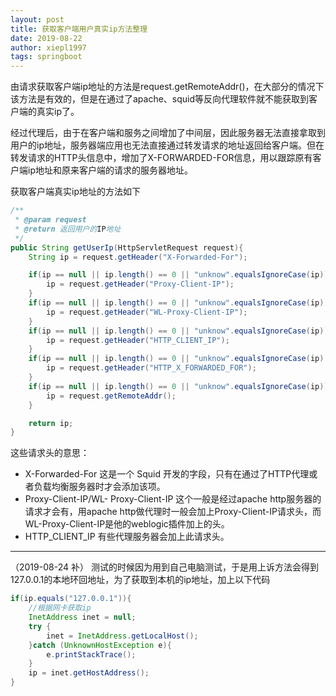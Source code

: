 ```yaml
---
layout: post
title: 获取客户端用户真实ip方法整理
date: 2019-08-22
author: xiepl1997
tags: springboot
---
```


由请求获取客户端ip地址的方法是request.getRemoteAddr()，在大部分的情况下该方法是有效的，但是在通过了apache、squid等反向代理软件就不能获取到客户端的真实ip了。  

经过代理后，由于在客户端和服务之间增加了中间层，因此服务器无法直接拿取到用户的ip地址，服务器端应用也无法直接通过转发请求的地址返回给客户端。但在转发请求的HTTP头信息中，增加了X-FORWARDED-FOR信息，用以跟踪原有客户端ip地址和原来客户端的请求的服务器地址。  

获取客户端真实ip地址的方法如下
```java
/**
 * @param request
 * @return 返回用户的IP地址
 */
public String getUserIp(HttpServletRequest request){
    String ip = request.getHeader("X-Forwarded-For");

    if(ip == null || ip.length() == 0 || "unknow".equalsIgnoreCase(ip)){
        ip = request.getHeader("Proxy-Client-IP");
    }
    if(ip == null || ip.length() == 0 || "unknow".equalsIgnoreCase(ip)){
        ip = request.getHeader("WL-Proxy-Client-IP");
    }
    if(ip == null || ip.length() == 0 || "unknow".equalsIgnoreCase(ip)){
        ip = request.getHeader("HTTP_CLIENT_IP");
    }
    if(ip == null || ip.length() == 0 || "unknow".equalsIgnoreCase(ip)){
        ip = request.getHeader("HTTP_X_FORWARDED_FOR");
    }
    if(ip == null || ip.length() == 0 || "unknow".equalsIgnoreCase(ip)){
        ip = request.getRemoteAddr();
    }

    return ip;
}
```
这些请求头的意思：
* X-Forwarded-For
这是一个 Squid 开发的字段，只有在通过了HTTP代理或者负载均衡服务器时才会添加该项。
* Proxy-Client-IP/WL- Proxy-Client-IP
这个一般是经过apache http服务器的请求才会有，用apache http做代理时一般会加上Proxy-Client-IP请求头，而WL-Proxy-Client-IP是他的weblogic插件加上的头。
* HTTP_CLIENT_IP
有些代理服务器会加上此请求头。

***
（2019-08-24 补）
测试的时候因为用到自己电脑测试，于是用上诉方法会得到127.0.0.1的本地环回地址，为了获取到本机的ip地址，加上以下代码
```java
if(ip.equals("127.0.0.1")){
    //根据网卡获取ip
    InetAddress inet = null;
    try {
        inet = InetAddress.getLocalHost();
    }catch (UnknownHostException e){
        e.printStackTrace();
    }
    ip = inet.getHostAddress();
}
```
